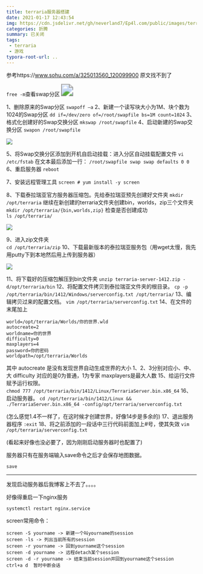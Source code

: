 ```yaml
---
title: terraria服务器搭建
date: 2021-01-17 12:43:54
img: https://cdn.jsdelivr.net/gh/neverland7/Ep4l.com/public/images/terraria/terraria.jpg
categories: 折腾
summary: 已关闭
tags:
 - terraria
 - 游戏
typora-root-url: ..
---
```


参考https://www.sohu.com/a/325013560_120099900 原文找不到了

`free -m`查看swap分区
<img src="/images/terraria/image-20210117125354448.png" style="zoom:200%;" />

1、删除原来的Swap分区
 `swapoff –a` 
2、新建一个读写块大小为1M、块个数为1024的Swap分区 
 `dd if=/dev/zero of=/root/swapfile bs=1M count=1024`
3、格式化创建好的Swap交换分区 
`mkswap /root/swapfile`
4、启动新建的Swap交换分区 
`swapon /root/swapfile`

![](/images/terraria/image-20210117125618777.png)

5、将Swap交换分区添加到开机自启动挂载：进入分区自动挂载配置文件
 `vi /etc/fstab`
在文本最后添加一行：
 `/root/swapfile swap swap defaults 0 0`
6、重启服务器
`reboot`

7、安装远程管理工具
`screen # yum install -y screen`

8、下载泰拉瑞亚官方服务器压缩包。先给泰拉瑞亚预先创建好文件夹
`mkdir /opt/terraria`
继续在新创建的terraria文件夹创建bin，worlds，zip三个文件夹
`mkdir /opt/terraria/{bin,worlds,zip}`
检查是否创建成功  
`ls /opt/terraria/`

![](/images/terraria/image-20210117130312252.png)

9、进入zip文件夹  
`cd /opt/terraria/zip`
10、下载最新版本的泰拉瑞亚服务包（用wget太慢，我先用putty下到本地然后用上传到服务器）

![](/images/terraria/image-20210117130858133.png)

11、将下载好的压缩包解压到bin文件夹 
`unzip terraria-server-1412.zip -d/opt/terraria/bin`
12、将配置文件拷贝到泰拉瑞亚文件夹的根目录。 
`cp -p /opt/terraria/bin/1412/Windows/serverconfig.txt /opt/terraria/`
13、编辑拷贝过来的配置文档。 
 `vim /opt/terraria/serverconfig.txt`
14、在文件的末尾加上

~~~
world=/opt/terraria/Worlds/你的世界.wld
autocreate=2
worldname=你的世界
difficulty=0
maxplayers=4
password=你的密码
worldpath=/opt/terraria/Worlds
~~~

其中
autocreate 是没有发现世界自动生成世界的大小 1、2、3分别对应小、中、大
difficulty 对应的是0为普通，1为专家
maxplayers是最大人数
15、给运行文件赋予运行权限。  
`chmod 777 /opt/terraria/bin/1412/Linux/TerrariaServer.bin.x86_64`
16、启动服务器。 
`cd /opt/terraria/bin/1412/Linux && ./TerrariaServer.bin.x86_64 -config/opt/terraria/serverconfig.txt`

(怎么感觉1.4不一样了，在这时候才创建世界，好像14步是多余的)
17、退出服务器程序
`:exit`
18、将之前添加的一段话中三行代码前面加上#号，使其失效
`vim /opt/terraria/serverconfig.txt`

(看起来好像也没必要了，因为刚刚启动服务器时也配置了)

服务器只有在服务端输入save命令之后才会保存地图数据。

`save`

------

发现启动服务器后我博客上不去了。。。。

好像得重启一下nginx服务

`systemctl restart nginx.service`



screen常用命令：

~~~
screen -S yourname -> 新建一个叫yourname的session
screen -ls -> 列出当前所有的session
screen -r yourname -> 回到yourname这个session
screen -d yourname -> 远程detach某个session
screen -d -r yourname -> 结束当前session并回到yourname这个session
ctrl+a d  暂时中断会话
~~~



